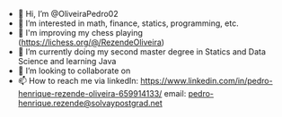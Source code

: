 - 👋 Hi, I’m @OliveiraPedro02
- 👀 I’m interested in math, finance, statics, programming, etc.
- 🎯 I'm improving my chess playing (https://lichess.org/@/RezendeOliveira)
- 🌱 I’m currently doing my second master degree in Statics and Data Science and learning Java
- 💞️ I’m looking to collaborate on 
- 📫 How to reach me via linkedIn: https://www.linkedin.com/in/pedro-henrique-rezende-oliveira-659914133/
                          email: pedro-henrique.rezende@solvaypostgrad.net

<!---
OliveiraPedro02/OliveiraPedro02 is a ✨ special ✨ repository because its `README.md` (this file) appears on your GitHub profile.
You can click the Preview link to take a look at your changes.
--->
